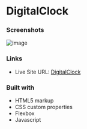# DigitalClock

### Screenshots
![image](https://user-images.githubusercontent.com/67822169/215709445-816a8ad1-3ebc-4a97-a0cd-6595ba2d97e3.png)

### Links 
- Live Site URL: [DigitalClock](https://khyati81.github.io/DigitalClock/)

### Built with
- HTML5 markup
- CSS custom properties
- Flexbox
- Javascript
